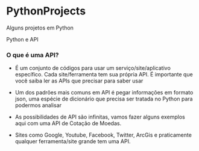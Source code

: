 # PythonProjects
Alguns projetos em Python

 Python e API

### O que é uma API?

- É um conjunto de códigos para usar um serviço/site/aplicativo específico. Cada site/ferramenta tem sua própria API. É importante que você saiba ler as APIs que precisar para saber usar

- Um dos padrões mais comuns em API é pegar informações em formato json, uma espécie de dicionário que precisa ser tratada no Python para podermos analisar

- As possibilidades de API são infinitas, vamos fazer alguns exemplos aqui com uma API de Cotação de Moedas.

- Sites como Google, Youtube, Facebook, Twitter, ArcGis e praticamente qualquer ferramenta/site grande tem uma API.
